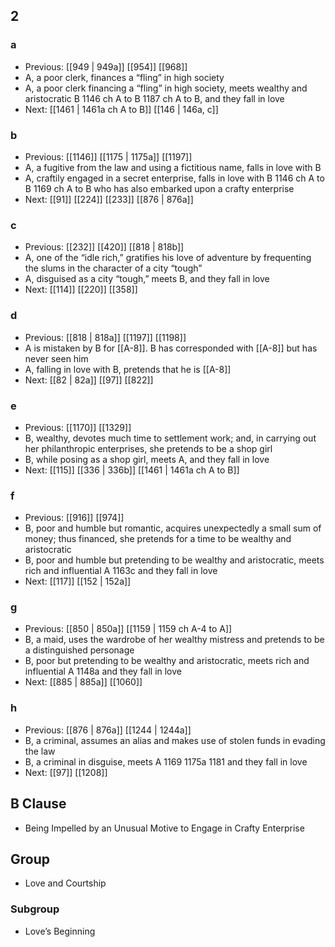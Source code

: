 ## 2
### a
- Previous: [[949 | 949a]] [[954]] [[968]] 
- A, a poor clerk, finances a “fling” in high society
- A, a poor clerk financing a “fling” in high society, meets wealthy and aristocratic B 1146 ch A to B 1187 ch A to B, and they fall in love
- Next: [[1461 | 1461a ch A to B]] [[146 | 146a, c]] 

### b
- Previous: [[1146]] [[1175 | 1175a]] [[1197]] 
- A, a fugitive from the law and using a fictitious name, falls in love with B
- A, craftily engaged in a secret enterprise, falls in love with B 1146 ch A to B 1169 ch A to B who has also embarked upon a crafty enterprise
- Next: [[91]] [[224]] [[233]] [[876 | 876a]] 

### c
- Previous: [[232]] [[420]] [[818 | 818b]] 
- A, one of the “idle rich,” gratifies his love of adventure by frequenting the slums in the character of a city “tough”
- A, disguised as a city “tough,” meets B, and they fall in love
- Next: [[114]] [[220]] [[358]] 

### d
- Previous: [[818 | 818a]] [[1197]] [[1198]] 
- A is mistaken by B for [[A-8]]. B has corresponded with [[A-8]] but has never seen him
- A, falling in love with B, pretends that he is [[A-8]]
- Next: [[82 | 82a]] [[97]] [[822]] 

### e
- Previous: [[1170]] [[1329]] 
- B, wealthy, devotes much time to settlement work; and, in carrying out her philanthropic enterprises, she pretends to be a shop girl
- B, while posing as a shop girl, meets A, and they fall in love
- Next: [[115]] [[336 | 336b]] [[1461 | 1461a ch A to B]] 

### f
- Previous: [[916]] [[974]] 
- B, poor and humble but romantic, acquires unexpectedly a small sum of money; thus financed, she pretends for a time to be wealthy and aristocratic
- B, poor and humble but pretending to be wealthy and aristocratic, meets rich and influential A 1163c and they fall in love
- Next: [[117]] [[152 | 152a]] 

### g
- Previous: [[850 | 850a]] [[1159 | 1159 ch A-4 to A]] 
- B, a maid, uses the wardrobe of her wealthy mistress and pretends to be a distinguished personage
- B, poor but pretending to be wealthy and aristocratic, meets rich and influential A 1148a and they fall in love
- Next: [[885 | 885a]] [[1060]] 

### h
- Previous: [[876 | 876a]] [[1244 | 1244a]] 
- B, a criminal, assumes an alias and makes use of stolen funds in evading the law
- B, a criminal in disguise, meets A 1169 1175a 1181 and they fall in love
- Next: [[97]] [[1208]] 

## B Clause
- Being Impelled by an Unusual Motive to Engage in Crafty Enterprise

## Group
- Love and Courtship

### Subgroup
- Love’s Beginning

